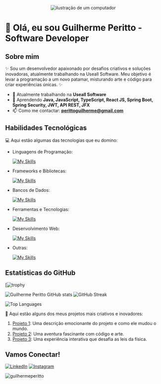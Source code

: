 <div align="center">
  <img src="https://raw.githubusercontent.com/MicaelliMedeiros/micaellimedeiros/master/image/computer-illustration.png" alt="ilustração de um computador">
</div>

# 🚀 Olá, eu sou Guilherme Peritto - Software Developer 

## Sobre mim

✨ Sou um desenvolvedor apaixonado por desafios criativos e soluções inovadoras, atualmente trabalhando na Useall Software. Meu objetivo é levar a programação a um novo patamar, misturando arte e código para criar experiências únicas. ✨

- 🔭 Atualmente trabalhando na **Useall Software**
- 🌱 Aprendendo **Java, JavaScript, TypeScript, React JS, Spring Boot, Spring Security, JWT, API REST, JFX**
- 📫 Como me contactar: **perittoguilherme@gmail.com**

## Habilidades Tecnológicas

💻 Aqui estão algumas das tecnologias que eu domino:

- Linguagens de Programação:

     [![My Skills](https://skillicons.dev/icons?i=java,javascript,typescript,cs)](https://skillicons.dev)
- Frameworks e Bibliotecas: 

    [![My Skills](https://skillicons.dev/icons?i=spring,react,nodejs,dotnet,prisma,npm)](https://skillicons.dev)
- Bancos de Dados: 

    [![My Skills](https://skillicons.dev/icons?i=mysql,postgresql,sqlite,mongodb,oraclesql)](https://skillicons.dev)
- Ferramentas e Tecnologias: 

    [![My Skills](https://skillicons.dev/icons?i=git,github,azure,figma,next,vite,docker,postman)](https://skillicons.dev)
- Desenvolvimento Web:

    [![My Skills](https://skillicons.dev/icons?i=html,css,tailwindcss)](https://skillicons.dev) 
- Outras:

    [![My Skills](https://skillicons.dev/icons?i=arduino)](https://skillicons.dev)

## Estatísticas do GitHub

[![trophy](https://github-profile-trophy.vercel.app/?username=guilhermeperitto&theme=juicyfresh&column=-1)

![Guilherme Peritto GitHub stats](https://github-readme-stats.vercel.app/api?username=guilhermeperitto&rank_icon=percentile)
![GitHub Streak](https://github-readme-streak-stats.herokuapp.com/?user=guilhermeperitto&)

![Top Languages](https://github-readme-stats.vercel.app/api/top-langs?username=guilhermeperitto&show_icons=true&locale=en&layout=compact)

🎨 Aqui estão alguns dos meus projetos mais criativos e inovadores:

1. [Projeto 1](https://github.com/[seu-usuario]/projeto1): Uma descrição emocionante do projeto e como ele mudou o mundo.
2. [Projeto 2](https://github.com/[seu-usuario]/projeto2): Uma aventura fascinante com código e arte.
3. [Projeto 3](https://github.com/[seu-usuario]/projeto3): Uma experiência interativa que desafia as leis da física.

## Vamos Conectar!

[![LinkedIn](https://img.shields.io/badge/-Guilherme_Peritto-blue?style=flat-square&logo=Linkedin&logoColor=white&link=https://linkedin.com/in/guilherme-peritto-600348225)](https://linkedin.com/in/guilherme-peritto-600348225)
[![Instagram](https://img.shields.io/badge/-guilhermeperitto-purple?style=flat-square&logo=Instagram&logoColor=white&link=https://instagram.com/guilhermeperitto)](https://instagram.com/guilhermeperitto)

<p align="left"> <img src="https://komarev.com/ghpvc/?username=guilhermeperitto&label=Profile%20views&color=0e75b6&style=flat" alt="guilhermeperitto" /> </p>
